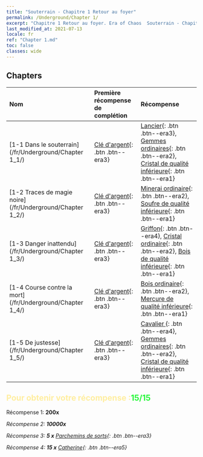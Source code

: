 ```yaml
---
title: "Souterrain - Chapitre 1 Retour au foyer"
permalink: /Underground/Chapter 1/
excerpt: "Chapitre 1 Retour au foyer. Era of Chaos  Souterrain - Chapitre 1. Retour au foyer"
last_modified_at: 2021-07-13
locale: fr
ref: "Chapter 1.md"
toc: false
classes: wide
---
```


## Chapters

  | Nom |  Première récompense de complétion | Récompense |
  |:------------|:------------|:------------| 
  | [1-1 Dans le souterrain](/fr/Underground/Chapter 1_1/) | [Clé d'argent](/ItemsFR/con_693/){: .btn .btn--era3} | [Lancier](/ItemsFR/unt_190/){: .btn .btn--era3}, [Gemmes ordinaires](/ItemsFR/mat_10/){: .btn .btn--era2}, [Cristal de qualité inférieure](/ItemsFR/mat_5/){: .btn .btn--era1} |
  | [1-2 Traces de magie noire](/fr/Underground/Chapter 1_2/) | [Clé d'argent](/ItemsFR/con_693/){: .btn .btn--era3} | [Minerai ordinaire](/ItemsFR/mat_6/){: .btn .btn--era2}, [Soufre de qualité inférieure](/ItemsFR/mat_3/){: .btn .btn--era1} |
  | [1-3 Danger inattendu](/fr/Underground/Chapter 1_3/) | [Clé d'argent](/ItemsFR/con_693/){: .btn .btn--era3} | [Griffon](/ItemsFR/unt_192/){: .btn .btn--era4}, [Cristal ordinaire](/ItemsFR/mat_11/){: .btn .btn--era2}, [Bois de qualité inférieure](/ItemsFR/mat_1/){: .btn .btn--era1} |
  | [1-4 Course contre la mort](/fr/Underground/Chapter 1_4/) | [Clé d'argent](/ItemsFR/con_693/){: .btn .btn--era3} | [Bois ordinaire](/ItemsFR/mat_7/){: .btn .btn--era2}, [Mercure de qualité inférieure](/ItemsFR/mat_2/){: .btn .btn--era1} |
  | [1-5 De justesse](/fr/Underground/Chapter 1_5/) | [Clé d'argent](/ItemsFR/con_693/){: .btn .btn--era3} | [Cavalier ](/ItemsFR/unt_195/){: .btn .btn--era4}, [Gemmes ordinaires](/ItemsFR/mat_10/){: .btn .btn--era2}, [Cristal de qualité inférieure](/ItemsFR/mat_5/){: .btn .btn--era1} |


## <span style="color: #ffeea0">Pour obtenir votre récompense :</span><span style="color: #27f73a">15/15</span>

 Récompense 1:  **200x** <i class="fas fa-gem"/>

 Récompense 2:  **10000x** <i class="fas fa-coins"/>

 Récompense 3: **5 x** [Parchemins de sorts](/ItemsFR/con_694/){: .btn .btn--era3}

 Récompense 4: **15 x** [Catherine](/ItemsFR/her_361/){: .btn .btn--era5}

